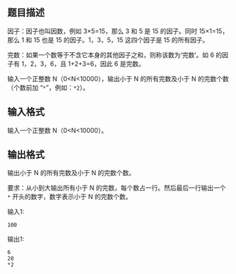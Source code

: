## 题目描述

因⼦：因⼦也叫因数，例如 3×5=15，那么 3 和 5 是 15 的因⼦。同时 15×1=15，那么 1 和 15 也是 15 的因⼦。1，3，5，15 这四个因⼦是 15 的所有因⼦。

完数：如果⼀个数等于不含它本身的其他因⼦之和，则称该数为‘完数’。如 6 的因⼦有 1，2，3，6，且 1+2+3=6，因此 6 是完数。

输⼊⼀个正整数 N（0<N<10000），输出⼩于 N 的所有完数及⼩于 N 的完数个数（个数前加 “`*`”，例如：`*2`）。

## 输入格式

输⼊⼀个正整数 N（0<N<10000）。

## 输出格式

输出⼩于 N 的所有完数及⼩于 N 的完数个数。

要求：从小到大输出所有小于 N 的完数，每个数占一行。然后最后一行输出一个 `*` 开头的数字，数字表示小于 N 的完数个数。

输入1:

```input1
100
```

输出1:

```output1
6
28
*2
```

